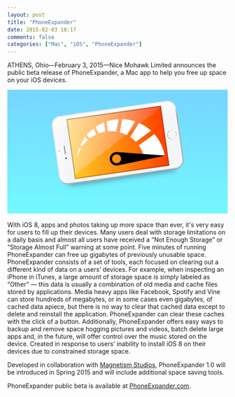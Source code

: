```yaml
---
layout: post
title: "PhoneExpander"
date: 2015-02-03 18:17
comments: false
categories: ["Mac", "iOS", "PhoneExpander"]
---
```


ATHENS, Ohio—February 3, 2015—Nice Mohawk Limited  announces the public beta release of PhoneExpander, a Mac app to help you free up space on your iOS devices.   
   
<a href="http://PhoneExpander.com"><img src="/blog/images/phone-expander-hero.jpg" alt="PhoneExpander"></a>   
   
With iOS 8, apps and photos taking up more space than ever, it's very easy for users to fill up their devices. Many users deal with storage limitations on a daily basis and almost all users have received a “Not Enough Storage” or “Storage Almost Full” warning at some point. Five minutes of running PhoneExpander can free up gigabytes of previously unusable space.
PhoneExpander consists of a set of tools, each focused on clearing out a different kind of data on a users’ devices. For example, when inspecting an iPhone in iTunes, a large amount of storage space is simply labeled as “Other” — this data is usually a combination of old media and cache files stored by applications. Media heavy apps like Facebook, Spotify and Vine can store hundreds of megabytes, or in some cases even gigabytes, of cached data apiece, but there is no way to clear that cached data except to delete and reinstall the application. PhoneExpander can clear these caches with the click of a button. Additionally, PhoneExpander offers easy ways to backup and remove space hogging pictures and videos, batch delete large apps and, in the future, will offer control over the music stored on the device. Created in response to users’ inability to install iOS 8 on their devices due to constrained storage space.    
   
Developed in collaboration with [Magnetism Studios](http://MagnetismStudios.com), PhoneExpander 1.0 will be introduced in Spring 2015 and will include additional space saving tools.   
   
PhoneExpander public beta is available at [PhoneExpander.com](http://PhoneExpander.com).   
